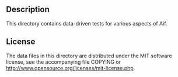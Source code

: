 Description
------------

This directory contains data-driven tests for various aspects of Aif.

License
--------

The data files in this directory are distributed under the MIT software
license, see the accompanying file COPYING or
http://www.opensource.org/licenses/mit-license.php.

